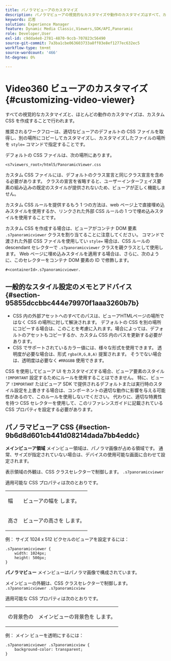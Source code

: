 ```yaml
---
title: パノラマビューアのカスタマイズ
description: パノラマビューアの視覚的なカスタマイズや動作のカスタマイズはすべて、カスタム CSS を作成して行われます。
keywords: 応答
solution: Experience Manager
feature: Dynamic Media Classic,Viewers,SDK/API,Panoramic
role: Developer,User
exl-id: c9dda4e8-2781-4870-9ccb-707823c56490
source-git-commit: 7a3ba1cbe063603733a8ff03e8ef1277ec632ec5
workflow-type: tm+mt
source-wordcount: '466'
ht-degree: 0%

---
```


# Video360 ビューアのカスタマイズ{#customizing-video-viewer}

すべての視覚的なカスタマイズと、ほとんどの動作のカスタマイズは、カスタム CSS を作成することで行われます。

推奨されるワークフローは、適切なビューアのデフォルトの CSS ファイルを取得し、別の場所にコピーしてカスタマイズし、カスタマイズしたファイルの場所を `style=` コマンドで指定することです。

デフォルトの CSS ファイルは、次の場所にあります。

`<s7viewers_root>/html5/PanoramicViewer.css`

カスタム CSS ファイルには、デフォルトのクラス宣言と同じクラス宣言を含める必要があります。 クラスの宣言を省略すると、ユーザーインターフェイス要素の組み込みの既定のスタイルが提供されないため、ビューアが正しく機能しません。

カスタム CSS ルールを提供するもう 1 つの方法は、web ページ上で直接埋め込みスタイルを使用するか、リンクされた外部 CSS ルールの 1 つで埋め込みスタイルを使用することです。

カスタム CSS を作成する場合は、ビューアがコンテナ DOM 要素 `.s7panoramicviewer` クラスを割り当てることに注意してください。 コマンドで渡された外部 CSS ファイルを使用してい `style=` 場合は、CSS ルールの descendant セレクターで `.s7panoramicviewer` クラスを親クラスとして使用します。 Web ページに埋め込みスタイルを適用する場合は、さらに、次のように、このセレクターをコンテナ DOM 要素の ID で修飾します。

`#<containerId>.s7panoramicviewer.`


## 一般的なスタイル設定のメモとアドバイス {#section-95855dccbbc444e79970f1aaa3260b7b}

* CSS 内の外部アセットへのすべてのパスは、ビューアHTMLページの場所ではなく CSS の場所に対して解決されます。 デフォルトの CSS を別の場所にコピーする場合は、このことを考慮に入れます。場合によっては、デフォルトのアセットもコピーするか、カスタム CSS 内のパスを更新する必要があります。
* CSS でサポートされているカラー値には、様々な形式を使用できます。 透明度が必要な場合は、形式 `rgba(R,G,B,A)` 提案されます。 そうでない場合は、透明度は必要なく `#RRGGBB` 使用できます。

CSS を使用してビューア UI をカスタマイズする場合、ビューア要素のスタイル `!IMPORTANT` 設定するためにルールを使用することはできません。 特に、ビューア `!IMPORTANT` たはビューア SDK で提供されるデフォルトまたは実行時のスタイル設定を上書きする場合は、コンポーネントの適切な動作に影響を与える可能性があるので、このルールを使用しないでください。 代わりに、適切な特異性を持つ CSS セレクターを使用して、このリファレンスガイドに記載されている CSS プロパティを設定する必要があります。

## パノラマビューア CSS {#section-9b6d8d601cb441d08214dada7bb4eddc}

**メインビューア領域**
メインビュー領域は、パノラマ画像が占める領域です。  通常、サイズが指定されていない場合は、デバイスの使用可能な画面に合わせて設定されます。

表示領域の外観は、CSS クラスセレクターで制御します。
`.s7panoramicviewer`

適用可能な CSS プロパティは次のとおりです。

<table id="table_panA68A403DB93A6D597461A573"> 
 <tbody> 
  <tr> 
   <td colname="col1"> <p> <span class="codeph"> 幅 </span> </p> </td> 
   <td colname="col2"> <p> ビューアの幅を <span class="codeph"> します。</span> </p> </td> 
  </tr> 
  <tr> 
   <td colname="col1"> <p> <span class="codeph"> 高さ </span> </p> </td> 
   <td colname="col2"> <p> ビューアの高さを <span class="codeph"> します。</span> </p> </td> 
  </tr> 
 </tbody> 
</table>

例：
サイズ 1024 x 512 ピクセルのビューアを設定するには：

```
.s7panoramicviewer {
	width: 1024px;
	height: 500px;	
}
```

**パノラマビュー**
メインビューはパノラマ画像で構成されています。

メインビューの外観は、CSS クラスセレクターで制御します。
`.s7panoramicviewer .s7panoramicview`

適用可能な CSS プロパティは次のとおりです。
<table id="table_pann68A403DB93A6D597461A573"> 
 <tbody> 
  <tr> 
   <td colname="col1"> <p> <span class="codeph"> の背景色の </span> </p> </td> 
   <td colname="col2"> <p> メインビューの背景色を <span class="codeph"> します。</span> </p> </td> 
  </tr> 
 </tbody> 
</table>

例：
メイン ビューを透明にするには：

```
.s7panoramicviewer .s7panoramicview {
	background-color: transparent;
}
```
